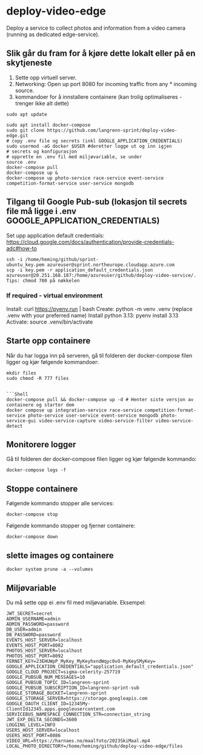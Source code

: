 # deploy-video-edge

Deploy a service to collect photos and information from a video camera (running as dedicated edge-service).

## Slik går du fram for å kjøre dette lokalt eller på en skytjeneste
1. Sette opp virtuell server.
2. Networking: Open up port 8080 for incoming traffic from any * incoming source.
3. kommandoer for å innstallere containere (kan trolig optimaliseres - trenger ikke alt dette)

```Shell
sudo apt update

sudo apt install docker-compose
sudo git clone https://github.com/langrenn-sprint/deploy-video-edge.git
# copy .env file og secrets (inkl GOOGLE_APPLICATION_CREDENTIALS)
sudo usermod -aG docker $USER #deretter logge ut og inn igjen
# secrets og konfigurasjon
# opprette en .env fil med miljøvariable, se under
source .env
docker-compose pull
docker-compose up &
docker-compose up photo-service race-service event-service competition-format-service user-service mongodb
```

## Tilgang til Google Pub-sub (lokasjon til secrets file må ligge i .env GOOGLE_APPLICATION_CREDENTIALS)

Set upp application default credentials: https://cloud.google.com/docs/authentication/provide-credentials-adc#how-to

```Shell kommandoer hvis du skal laste filen opp på en Azure virtuell server
ssh -i /home/heming/github/sprint-ubuntu_key.pem azureuser@sprint.northeurope.cloudapp.azure.com
scp -i key.pem -r application_default_credentials.json azureuser@20.251.168.187:/home/azureuser/github/deploy-video-service/.
Tips: chmod 700 på nøkkelen
```

### If required - virtual environment

Install: curl <https://pyenv.run> | bash
Create: python -m venv .venv (replace .venv with your preferred name)
Install python 3.13: pyenv install 3.13
Activate:
source .venv/bin/activate

## Starte opp containere

Når du har logga inn på serveren, gå til folderen der docker-compose filen ligger og kjør følgende kommandoer:

```Filhåndtering - lage bind-mounts som stemmer med referansene i docker-compose filen og sikre at alle har tilgang
mkdir files
sudo chmod -R 777 files


```Shell
docker-compose pull && docker-compose up -d # Henter siste versjon av containere og starter dem
docker compose up integration-service race-service competition-format-service photo-service user-service event-service mongodb photo-service-gui video-service-capture video-service-filter video-service-detect

```

## Monitorere logger

Gå til folderen der docker-compose filen ligger og kjør følgende kommando:

```Shell
docker-compose logs -f
```

## Stoppe containere

Følgende kommando stopper alle services:

```Shell
docker-compose stop
```

Følgende kommando stopper og fjerner containere:

```Shell
docker-compose down
```

## slette images og containere

```Shell
docker system prune -a --volumes
```

## Miljøvariable

Du må sette opp ei .env fil med miljøvariable. Eksempel:

```Shell
JWT_SECRET=secret
ADMIN_USERNAME=admin
ADMIN_PASSWORD=password
DB_USER=admin
DB_PASSWORD=password
EVENTS_HOST_SERVER=localhost
EVENTS_HOST_PORT=8082
PHOTOS_HOST_SERVER=localhost
PHOTOS_HOST_PORT=8092
FERNET_KEY=23EHUWpP_MyKey_MyKeyhxndWqyc0vO-MyKeySMyKey=
GOOGLE_APPLICATION_CREDENTIALS="application_default_credentials.json"
GOOGLE_CLOUD_PROJECT=sigma-celerity-257719
GOOGLE_PUBSUB_NUM_MESSAGES=10
GOOGLE_PUBSUB_TOPIC_ID=langrenn-sprint
GOOGLE_PUBSUB_SUBSCRIPTION_ID=langrenn-sprint-sub
GOOGLE_STORAGE_BUCKET=langrenn-sprint
GOOGLE_STORAGE_SERVER=https://storage.googleapis.com
GOOGLE_OAUTH_CLIENT_ID=12345My-ClientId12345.apps.googleusercontent.com
SERVICEBUS_NAMESPACE_CONNECTION_STR=connection_string
JWT_EXP_DELTA_SECONDS=3600
LOGGING_LEVEL=INFO
USERS_HOST_SERVER=localhost
USERS_HOST_PORT=8086
VIDEO_URL=https://harnaes.no/maalfoto/2023SkiMaal.mp4
LOCAL_PHOTO_DIRECTORY=/home/heming/github/deploy-video-edge/files
```

